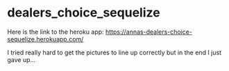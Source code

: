 # dealers_choice_sequelize

Here is the link to the heroku app:
https://annas-dealers-choice-sequelize.herokuapp.com/

I tried really hard to get the pictures to line up correctly but in the end I just gave up... 
